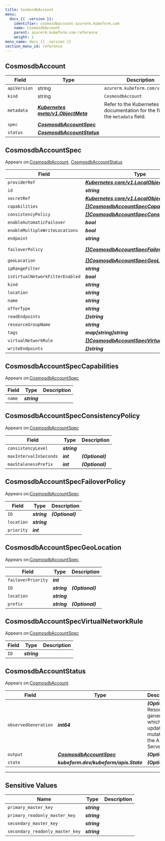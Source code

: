 ```yaml
---
title: CosmosdbAccount
menu:
  docs_{{ .version }}:
    identifier: cosmosdbaccount-azurerm.kubeform.com
    name: CosmosdbAccount
    parent: azurerm.kubeform.com-reference
    weight: 1
menu_name: docs_{{ .version }}
section_menu_id: reference
---
```


## CosmosdbAccount
| Field | Type | Description |
| ------ | ----- | ----------- |
| `apiVersion` | string | `azurerm.kubeform.com/v1alpha1` |
|    `kind` | string | `CosmosdbAccount` |
| `metadata` | ***[Kubernetes meta/v1.ObjectMeta](https://kubernetes.io/docs/reference/generated/kubernetes-api/v1.13/#objectmeta-v1-meta)***|Refer to the Kubernetes API documentation for the fields of the `metadata` field.|
| `spec` | ***[CosmosdbAccountSpec](#CosmosdbAccountSpec)***||
| `status` | ***[CosmosdbAccountStatus](#CosmosdbAccountStatus)***||
## CosmosdbAccountSpec

Appears on:[CosmosdbAccount](#CosmosdbAccount), [CosmosdbAccountStatus](#CosmosdbAccountStatus)

| Field | Type | Description |
| ------ | ----- | ----------- |
| `providerRef` | ***[Kubernetes core/v1.LocalObjectReference](https://kubernetes.io/docs/reference/generated/kubernetes-api/v1.13/#localobjectreference-v1-core)***||
| `id` | ***string***||
| `secretRef` | ***[Kubernetes core/v1.LocalObjectReference](https://kubernetes.io/docs/reference/generated/kubernetes-api/v1.13/#localobjectreference-v1-core)***||
| `capabilities` | ***[[]CosmosdbAccountSpecCapabilities](#CosmosdbAccountSpecCapabilities)***| ***(Optional)*** |
| `consistencyPolicy` | ***[[]CosmosdbAccountSpecConsistencyPolicy](#CosmosdbAccountSpecConsistencyPolicy)***| ***(Optional)*** |
| `enableAutomaticFailover` | ***bool***| ***(Optional)*** |
| `enableMultipleWriteLocations` | ***bool***| ***(Optional)*** |
| `endpoint` | ***string***| ***(Optional)*** |
| `failoverPolicy` | ***[[]CosmosdbAccountSpecFailoverPolicy](#CosmosdbAccountSpecFailoverPolicy)***| ***(Optional)*** Deprecated|
| `geoLocation` | ***[[]CosmosdbAccountSpecGeoLocation](#CosmosdbAccountSpecGeoLocation)***| ***(Optional)*** |
| `ipRangeFilter` | ***string***| ***(Optional)*** |
| `isVirtualNetworkFilterEnabled` | ***bool***| ***(Optional)*** |
| `kind` | ***string***| ***(Optional)*** |
| `location` | ***string***||
| `name` | ***string***||
| `offerType` | ***string***||
| `readEndpoints` | ***[]string***| ***(Optional)*** |
| `resourceGroupName` | ***string***||
| `tags` | ***map[string]string***| ***(Optional)*** |
| `virtualNetworkRule` | ***[[]CosmosdbAccountSpecVirtualNetworkRule](#CosmosdbAccountSpecVirtualNetworkRule)***| ***(Optional)*** |
| `writeEndpoints` | ***[]string***| ***(Optional)*** |
## CosmosdbAccountSpecCapabilities

Appears on:[CosmosdbAccountSpec](#CosmosdbAccountSpec)

| Field | Type | Description |
| ------ | ----- | ----------- |
| `name` | ***string***||
## CosmosdbAccountSpecConsistencyPolicy

Appears on:[CosmosdbAccountSpec](#CosmosdbAccountSpec)

| Field | Type | Description |
| ------ | ----- | ----------- |
| `consistencyLevel` | ***string***||
| `maxIntervalInSeconds` | ***int***| ***(Optional)*** |
| `maxStalenessPrefix` | ***int***| ***(Optional)*** |
## CosmosdbAccountSpecFailoverPolicy

Appears on:[CosmosdbAccountSpec](#CosmosdbAccountSpec)

| Field | Type | Description |
| ------ | ----- | ----------- |
| `ID` | ***string***| ***(Optional)*** |
| `location` | ***string***||
| `priority` | ***int***||
## CosmosdbAccountSpecGeoLocation

Appears on:[CosmosdbAccountSpec](#CosmosdbAccountSpec)

| Field | Type | Description |
| ------ | ----- | ----------- |
| `failoverPriority` | ***int***||
| `ID` | ***string***| ***(Optional)*** |
| `location` | ***string***||
| `prefix` | ***string***| ***(Optional)*** |
## CosmosdbAccountSpecVirtualNetworkRule

Appears on:[CosmosdbAccountSpec](#CosmosdbAccountSpec)

| Field | Type | Description |
| ------ | ----- | ----------- |
| `ID` | ***string***||
## CosmosdbAccountStatus

Appears on:[CosmosdbAccount](#CosmosdbAccount)

| Field | Type | Description |
| ------ | ----- | ----------- |
| `observedGeneration` | ***int64***| ***(Optional)*** Resource generation, which is updated on mutation by the API Server.|
| `output` | ***[CosmosdbAccountSpec](#CosmosdbAccountSpec)***| ***(Optional)*** |
| `state` | ***kubeform.dev/kubeform/apis.State***| ***(Optional)*** |
---
## Sensitive Values
| Name | Type | Description |
|------|------|-------------|
| `primary_master_key` | ***string*** ||
| `primary_readonly_master_key` | ***string*** ||
| `secondary_master_key` | ***string*** ||
| `secondary_readonly_master_key` | ***string*** ||
